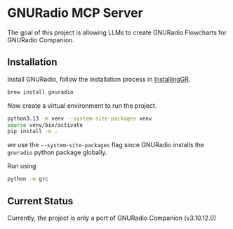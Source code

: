# GNURadio MCP Server
The goal of this project is allowing LLMs to create GNURadio Flowcharts for GNURadio Companion.

## Installation

Install GNURadio, follow the installation process in [InstallingGR](https://wiki.gnuradio.org/index.php/InstallingGR).
```bash
brew install gnuradio
```
Now create a virtual environment to run the project. 
```bash
python3.13 -m venv --system-site-packages venv
source venv/bin/activate
pip install -e .
```
we use the `--system-site-packages` flag since GNURadio installs the `gnuradio` python package globally. 

Run using 
```bash
python -m grc
```

## Current Status
Currently, the project is only a port of GNURadio Companion (v3.10.12.0)